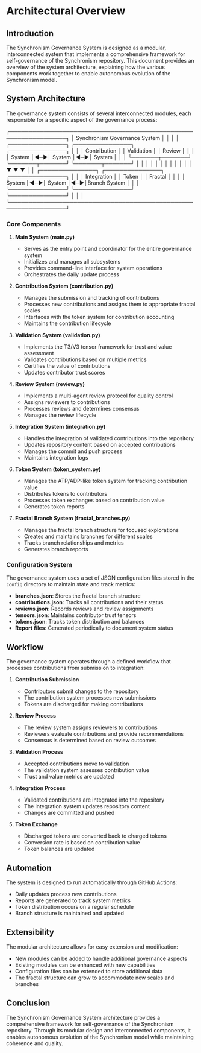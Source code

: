 # Architectural Overview

## Introduction

The Synchronism Governance System is designed as a modular, interconnected system that implements a comprehensive framework for self-governance of the Synchronism repository. This document provides an overview of the system architecture, explaining how the various components work together to enable autonomous evolution of the Synchronism model.

## System Architecture

The governance system consists of several interconnected modules, each responsible for a specific aspect of the governance process:

┌─────────────────────────────────────────────────────────────────┐
│                  Synchronism Governance System                   │
│                                                                 │
│  ┌───────────────┐   ┌───────────────┐   ┌───────────────┐      │
│  │  Contribution │   │   Validation  │   │    Review     │      │
│  │    System     │◄─►│    System     │◄─►│    System     │      │
│  └───────┬───────┘   └───────┬───────┘   └───────┬───────┘      │
│          │                   │                   │              │
│          │                   │                   │              │
│          ▼                   ▼                   ▼              │
│  ┌───────────────┐   ┌───────────────┐   ┌───────────────┐      │
│  │  Integration  │   │     Token     │   │    Fractal    │      │
│  │    System     │◄─►│    System     │◄─►│Branch System  │      │
│  └───────────────┘   └───────────────┘   └───────────────┘      │
│                                                                 │
└─────────────────────────────────────────────────────────────────┘

### Core Components

1. **Main System (main.py)**
   - Serves as the entry point and coordinator for the entire governance system
   - Initializes and manages all subsystems
   - Provides command-line interface for system operations
   - Orchestrates the daily update process

2. **Contribution System (contribution.py)**
   - Manages the submission and tracking of contributions
   - Processes new contributions and assigns them to appropriate fractal scales
   - Interfaces with the token system for contribution accounting
   - Maintains the contribution lifecycle

3. **Validation System (validation.py)**
   - Implements the T3/V3 tensor framework for trust and value assessment
   - Validates contributions based on multiple metrics
   - Certifies the value of contributions
   - Updates contributor trust scores

4. **Review System (review.py)**
   - Implements a multi-agent review protocol for quality control
   - Assigns reviewers to contributions
   - Processes reviews and determines consensus
   - Manages the review lifecycle

5. **Integration System (integration.py)**
   - Handles the integration of validated contributions into the repository
   - Updates repository content based on accepted contributions
   - Manages the commit and push process
   - Maintains integration logs

6. **Token System (token_system.py)**
   - Manages the ATP/ADP-like token system for tracking contribution value
   - Distributes tokens to contributors
   - Processes token exchanges based on contribution value
   - Generates token reports

7. **Fractal Branch System (fractal_branches.py)**
   - Manages the fractal branch structure for focused explorations
   - Creates and maintains branches for different scales
   - Tracks branch relationships and metrics
   - Generates branch reports

### Configuration System

The governance system uses a set of JSON configuration files stored in the `config` directory to maintain state and track metrics:

- **branches.json**: Stores the fractal branch structure
- **contributions.json**: Tracks all contributions and their status
- **reviews.json**: Records reviews and review assignments
- **tensors.json**: Maintains contributor trust tensors
- **tokens.json**: Tracks token distribution and balances
- **Report files**: Generated periodically to document system status

## Workflow

The governance system operates through a defined workflow that processes contributions from submission to integration:

1. **Contribution Submission**
   - Contributors submit changes to the repository
   - The contribution system processes new submissions
   - Tokens are discharged for making contributions

2. **Review Process**
   - The review system assigns reviewers to contributions
   - Reviewers evaluate contributions and provide recommendations
   - Consensus is determined based on review outcomes

3. **Validation Process**
   - Accepted contributions move to validation
   - The validation system assesses contribution value
   - Trust and value metrics are updated

4. **Integration Process**
   - Validated contributions are integrated into the repository
   - The integration system updates repository content
   - Changes are committed and pushed

5. **Token Exchange**
   - Discharged tokens are converted back to charged tokens
   - Conversion rate is based on contribution value
   - Token balances are updated

## Automation

The system is designed to run automatically through GitHub Actions:

- Daily updates process new contributions
- Reports are generated to track system metrics
- Token distribution occurs on a regular schedule
- Branch structure is maintained and updated

## Extensibility

The modular architecture allows for easy extension and modification:

- New modules can be added to handle additional governance aspects
- Existing modules can be enhanced with new capabilities
- Configuration files can be extended to store additional data
- The fractal structure can grow to accommodate new scales and branches

## Conclusion

The Synchronism Governance System architecture provides a comprehensive framework for self-governance of the Synchronism repository. Through its modular design and interconnected components, it enables autonomous evolution of the Synchronism model while maintaining coherence and quality.
